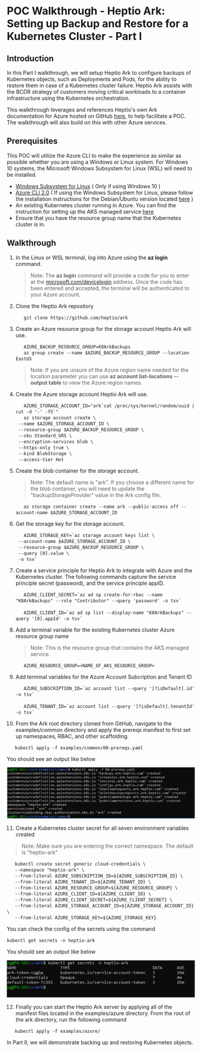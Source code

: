 # POC Walkthrough - Heptio Ark: Setting up Backup and Restore for a Kubernetes Cluster - Part I

## Introduction
In this Part I walkthrough, we will setup Heptio Ark to configure backups of Kubernetes objects, such as Deployments and Pods, for the ability to restore them in case of a Kubernetes cluster failure. Heptio Ark assists with the BCDR strategy of customers moving critical workloads to a container infrastructure using the Kubernetes orchestration.

This walkthrough leverages and references Heptio's own Ark documentation for Azure hosted on GitHub [here](https://heptio.github.io/ark/v0.8.1/azure-config), to help facilitate a POC. The walkthrough will also build on this with other Azure services.

## Prerequisites
This POC will utilize the Azure CLI to make the experience as similar as possible whether you are using a Windows or Linux system. For Windows 10 systems, the Microsoft Windows Subsystem for Linux (WSL) will need to be installed. 
* [Windows Subsystem for Linux](https://docs.microsoft.com/en-us/windows/wsl/install-win10) ( Only if using Windows 10 )
* [Azure CLI 2.0](https://docs.microsoft.com/en-us/cli/azure/install-azure-cli?view=azure-cli-latest) ( If using the Windows Subsystem for Linux, please follow the installation instructions for the Debian/Ubuntu version located [here](https://docs.microsoft.com/en-us/cli/azure/install-azure-cli-apt?view=azure-cli-latest) )
* An existing Kubernetes cluster running in Azure. You can find the instruction for setting up the AKS managed service [here](https://github.com/Azure/fta-internalbusinessapps/blob/master/appmodernization/containers/articles/acs-aks-managed-deployment.md)
* Ensure that you have the resource group name that the Kubernetes cluster is in.

## Walkthrough
1. In the Linux or WSL terminal, log into Azure using the **az login** command.

   > Note: The **az login** command will provide a code for you to enter at the [microsoft.com/devicelogin](https://microsoft.com/devicelogin) address. Once the code has been entered and accepted, the terminal will be authenticated to your Azure account.
2. Clone the Heptio Ark repository 
   ```
      git clone https://github.com/heptio/ark      
   ```
3. Create an Azure resource group for the storage account Heptio Ark will use. 
   ```
      AZURE_BACKUP_RESOURCE_GROUP=K8ArkBackups
      az group create --name $AZURE_BACKUP_RESOURCE_GROUP --location EastUS
   ```
   > Note: If you are unsure of the Azure region name needed for the location parameter you can use **az account list-locations --output table** to view the Azure region names.
4. Create the Azure storage account Heptio Ark will use. 
   ```
      AZURE_STORAGE_ACCOUNT_ID="ark`cat /proc/sys/kernel/random/uuid | cut -d '-' -f5`"
      az storage account create \
    --name $AZURE_STORAGE_ACCOUNT_ID \
    --resource-group $AZURE_BACKUP_RESOURCE_GROUP \
    --sku Standard_GRS \
    --encryption-services blob \
    --https-only true \
    --kind BlobStorage \
    --access-tier Hot 
   ```
5. Create the blob container for the storage account. 
     > Note: The default name is "ark". If you choose a different name for the blob container, you will need to update the "backupStorageProvider" value in the Ark config file.
   ```
      az storage container create --name ark --public-access off --account-name $AZURE_STORAGE_ACCOUNT_ID   
   ```
6. Get the storage key for the storage account.
   ```
      AZURE_STORAGE_KEY=`az storage account keys list \
    --account-name $AZURE_STORAGE_ACCOUNT_ID \
    --resource-group $AZURE_BACKUP_RESOURCE_GROUP \
    --query [0].value \
    -o tsv` 
   ```

7. Create a service principle for Heptio Ark to integrate with Azure and the Kubernetes cluster. The following commands capture the service principle secret (password), and the service principle appID.
   ```
      AZURE_CLIENT_SECRET=`az ad sp create-for-rbac --name "K8ArkBackups" --role "Contributor" --query 'password' -o tsv`
      
      AZURE_CLIENT_ID=`az ad sp list --display-name "K8ArkBackups" --query '[0].appId' -o tsv`
   ```
8. Add a terminal variable for the existing Kubernetes cluster Azure resource group name
   > Note: This is the resource group that contains the AKS managed service.
   ```
      AZURE_RESOURCE_GROUP=<NAME_OF_AKS_RESOURCE_GROUP>
   ```
9. Add terminal variables for the Azure Account Subcription and Tenant ID
   ```
      AZURE_SUBSCRIPTION_ID=`az account list --query '[?isDefault].id' -o tsv`
      
      AZURE_TENANT_ID=`az account list --query '[?isDefault].tenantId' -o tsv`
   ```
10. From the Ark root directory cloned from GitHub, navigate to the examples/common directory and apply the prereqs manifest to first set up namespaces, RBAC, and other scaffolding.
   ```
      kubectl apply -f examples/common/00-prereqs.yaml
   ```
   You should see an output like below
         
   ![Screenshot](images/heptio-ark-kubernestes-backup/heptio-ark-prereq-manifest-output.png)
   
11. Create a Kubernetes cluster secret for all seven environment variables created
   > Note: Make sure you are entering the correct namespace. The default is "heptio-ark"
   ```
      kubectl create secret generic cloud-credentials \
      --namespace "heptio-ark" \
      --from-literal AZURE_SUBSCRIPTION_ID=${AZURE_SUBSCRIPTION_ID} \
      --from-literal AZURE_TENANT_ID=${AZURE_TENANT_ID} \
      --from-literal AZURE_RESOURCE_GROUP=${AZURE_RESOURCE_GROUP} \
      --from-literal AZURE_CLIENT_ID=${AZURE_CLIENT_ID} \
      --from-literal AZURE_CLIENT_SECRET=${AZURE_CLIENT_SECRET} \
      --from-literal AZURE_STORAGE_ACCOUNT_ID=${AZURE_STORAGE_ACCOUNT_ID} \
      --from-literal AZURE_STORAGE_KEY=${AZURE_STORAGE_KEY}
   ```
   
   You can check the config of the secrets using the command
   ```
   kubectl get secrets -n heptio-ark
   ```
   
   You should see an output like below
   
   ![Screenshot](images/heptio-ark-kubernestes-backup/heptio-ark-secrets-check-output.png)
   
12. Finally you can start the Heptio Ark server by applying all of the manifest files located in the examples/azure directory. From the root of the ark directory, run the following command
   ```
      kubectl apply -f examples/azure/
   ```
   
In Part II, we will demonstrate backing up and restoring Kubernetes objects.



   


